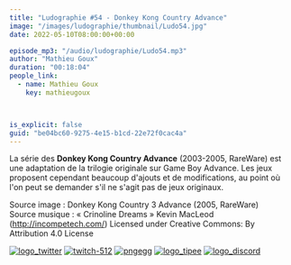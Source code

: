 ```yaml
---
title: "Ludographie #54 - Donkey Kong Country Advance"
image: "/images/ludographie/thumbnail/Ludo54.jpg"
date: 2022-05-10T08:00:00+00:00

episode_mp3: "/audio/ludographie/Ludo54.mp3"
author: "Mathieu Goux"
duration: "00:18:04"
people_link: 
  - name: Mathieu Goux
    key: mathieugoux



is_explicit: false
guid: "be04bc60-9275-4e15-b1cd-22e72f0cac4a"
---
```


<PodcastHeader/>

La série des **Donkey Kong Country Advance** (2003-2005, RareWare) est une adaptation de la trilogie originale sur Game Boy Advance. Les jeux proposent cependant beaucoup d'ajouts et de modifications, au point où l'on peut se demander s'il ne s'agit pas de jeux originaux.

<a href="" rel="nofollow"></a>
 
<p>Source image : Donkey Kong Country 3 Advance (2005, RareWare)<br>Source musique : «&nbsp;Crinoline Dreams&nbsp;» Kevin MacLeod (<a title="http://incompetech.com/" href="http://incompetech.com/" rel="nofollow">http://incompetech.com/</a>) Licensed under Creative Commons: By Attribution 4.0 License</p>


<!--tr--><p>
<!--td--><span><a href="https://twitter.com/Gouximan" rel="nofollow"><img src="/resources/ludographie/2022-03-29T08-00-00-00-00_Ludographie52BanjoKazooie/logo_twitter-1.png" alt="logo_twitter"></a><!--/td--></span>
<!--td--><span><a href="https://www.twitch.tv/mathieugoux" rel="nofollow"><img src="/resources/ludographie/2022-03-29T08-00-00-00-00_Ludographie52BanjoKazooie/twitch-512-1.png" alt="twitch-512"></a><!--/td--></span>
<!--td--><span><a href="https://www.youtube.com/user/MattTheFatalifieur/videos" rel="nofollow"><img src="/resources/ludographie/2022-03-29T08-00-00-00-00_Ludographie52BanjoKazooie/pngegg.png" alt="pngegg"></a><!--/td--></span>
<!--td--><span><a href="http://fr.tipeee.com/calvinball" rel="nofollow"><img src="/resources/ludographie/2022-03-29T08-00-00-00-00_Ludographie52BanjoKazooie/logo_tipee-1.png" alt="logo_tipee"></a><!--/td--></span>
<!--td--><span><a href="https://discord.com/invite/4RnA9v7" rel="nofollow"><img src="/resources/ludographie/2022-03-29T08-00-00-00-00_Ludographie52BanjoKazooie/logo_discord-1.png" alt="logo_discord"></a><!--/td--></span>
<!--/tr--></p>




<p></p>